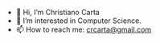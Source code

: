- 👋 Hi, I’m Christiano Carta
- 👀 I’m interested in Computer Science.
- 📫 How to reach me: crcarta@gmail.com

<!---
TerrariaIssues/TerrariaIssues is a ✨ special ✨ repository because its `README.md` (this file) appears on your GitHub profile.
You can click the Preview link to take a look at your changes.
--->
